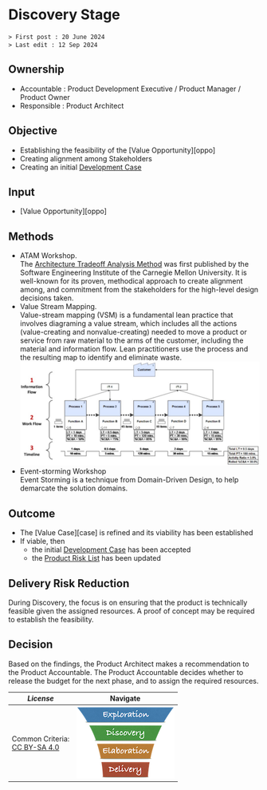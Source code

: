 # Discovery Stage

```text
> First post : 20 June 2024
> Last edit : 12 Sep 2024
```

## Ownership

- Accountable : Product Development Executive / Product Manager / Product Owner
- Responsible : Product Architect

## Objective

- Establishing the feasibility of the [Value Opportunity][oppo]
- Creating alignment among Stakeholders
- Creating an initial [Development Case][devcase]

## Input

- [Value Opportunity][oppo]

## Methods

- ATAM Workshop.<br>The [Architecture Tradeoff Analysis Method](/LeanUP/References/ATAM.pdf) was first published by the Software Engineering Institute of the Carnegie Mellon University. It is well-known for its proven, methodical approach to create alignment among, and commitment from the stakeholders for the high-level design decisions taken.
- Value Stream Mapping.<br>Value-stream mapping (VSM) is a fundamental lean practice that involves diagraming a value stream, which includes all the actions (value-creating and nonvalue-creating)  needed to move a product or service from raw material to the arms of the customer, including the material and information flow. Lean practitioners use the process and the resulting map to identify and eliminate waste.<br>![Example Value Stream Map](/LeanUP/Images/value-stream.png)
- Event-storming Workshop<br>Event Storming is a technique from Domain-Driven Design, to help demarcate the solution domains.

## Outcome

- The [Value Case][case] is refined and its viability has been established
- If viable, then
  - the initial [Development Case][devcase] has been accepted
  - the [Product Risk List](/LeanUP/Artefacts/risklist.md) has been updated

## Delivery Risk Reduction

During Discovery, the focus is on ensuring that the product is technically feasible given the assigned resources. A proof of concept may be required to establish the feasibility.  

## Decision

Based on the findings, the Product Architect makes a recommendation to the Product Accountable. The Product Accountable decides whether to release the budget for the next phase, and to assign the required resources.

| *License* | Navigate |
| - | - |
|Common Criteria:</BR>[CC BY-SA 4.0](https://creativecommons.org/licenses/by-sa/4.0/deed.en) | [![LeanUP Logo](/LeanUP/Images/leanupLogo-s.png)](/LeanUP/Stages/overview.md) |

[devcase]: /LeanUP/Deliverables/dev-case.md
[valcase]: /LeanUP/Deliverables/val-case.md
